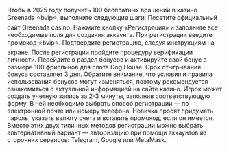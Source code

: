 Чтобы в 2025 году получить 100 бесплатных вращений в казино Greenada ⭐️bvip⭐️, выполните следующие шаги:
Посетите официальный сайт Greenada casino.
Нажмите кнопку «Регистрация» и заполните все необходимые поля для создания аккаунта.
При регистрации введите промокод ⭐️bvip⭐️.
Подтвердите регистрацию, следуя инструкциям на экране.
После регистрации пройдите процедуру верификации личности.
Перейдите в раздел бонусов и активируйте свой бонус в размере 100 фриспинов для слота Dog House.
Срок отыгрывания бонуса составляет 3 дня. Обратите внимание, что условия и правила использования бонусов могут изменяться, поэтому рекомендуется ознакомиться с актуальной информацией на сайте казино.
Игрок может создать учетную запись за 2-3 минуты, заполнив соответствующую форму. В ней необходимо выбрать способ регистрации — по электронной почте или номеру телефона. Новичка просят придумать пароль, указать валюту счета и вставить промокод, если он имеется. Вместо этих двух типичных методов регистрации можно выбрать альтернативный вариант — авторизацию при помощи аккаунтов из сторонних сервисов: Telegram, Google или MetaMask.
